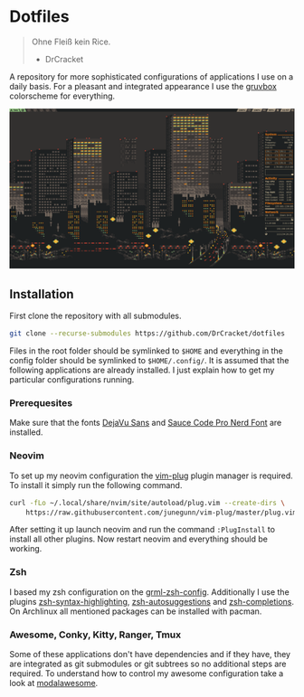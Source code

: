 # Dotfiles

> Ohne Fleiß kein Rice.
> - DrCracket

A repository for more sophisticated configurations of applications I use on a
daily basis. For a pleasant and integrated appearance I use the
[gruvbox](https://github.com/morhetz/gruvbox) colorscheme for everything.

![](.rice.png)

## Installation

First clone the repository with all submodules.

```sh
git clone --recurse-submodules https://github.com/DrCracket/dotfiles
```

Files in the root folder should be symlinked to `$HOME` and everything in the
config folder should be symlinked to `$HOME/.config/`. It is assumed that the
following applications are already installed. I just explain how to get my
particular configurations running.

### Prerequesites

Make sure that the fonts [DejaVu Sans](https://dejavu-fonts.github.io/) and
[Sauce Code Pro Nerd
Font](https://github.com/ryanoasis/nerd-fonts/tree/master/patched-fonts/SourceCodePro)
are installed.

### Neovim

To set up my neovim configuration the
[vim-plug](https://github.com/junegunn/vim-plug) plugin manager is required. To
install it simply run the following command.

```sh
curl -fLo ~/.local/share/nvim/site/autoload/plug.vim --create-dirs \
    https://raw.githubusercontent.com/junegunn/vim-plug/master/plug.vim
```

After setting it up launch neovim and run the command `:PlugInstall` to install
all other plugins. Now restart neovim and everything should be working.

### Zsh

I based my zsh configuration on the
[grml-zsh-config](https://github.com/grml/grml-etc-core/tree/master/usr_share_grml/zsh).
Additionally I use the plugins
[zsh-syntax-highlighting](https://github.com/zsh-users/zsh-syntax-highlighting),
[zsh-autosuggestions](https://github.com/zsh-users/zsh-autosuggestions) and
[zsh-completions](https://github.com/zsh-users/zsh-completions). On Archlinux
all mentioned packages can be installed with pacman.

### Awesome, Conky, Kitty, Ranger, Tmux

Some of these applications don't have dependencies and if they have, they are
integrated as git submodules or git subtrees so no additional steps are
required. To understand how to control my awesome configuration take a look at
[modalawesome](https://github.com/DrCracket/modalawesome).

